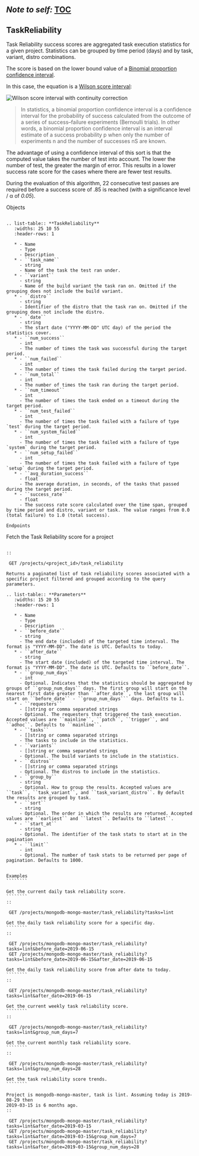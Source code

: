 *Note to self:* [TOC](https://github.com/evergreen-ci/evergreen/wiki/REST-V2-Usage)
----------

TaskReliability
----------

Task Reliability success scores are aggregated task execution statistics for a given project. Statistics can be grouped by time period (days) and by task, variant, distro combinations.

The score is based on the lower bound value of a [Binomial proportion confidence interval](https://en.wikipedia.org/wiki/Binomial_proportion_confidence_interval).

In this case, the equation is a [Wilson score interval](https://en.wikipedia.org/wiki/Binomial_proportion_confidence_interval#Wilson%20score%20interval%20with%20continuity%20correction):

![Wilson score interval with continuity correction](https://wikimedia.org/api/rest_v1/media/math/render/svg/5dd0452ea2018ec009a6294014a8d7068ef7e39b)

> In statistics, a binomial proportion confidence interval is a confidence interval for the probability of success calculated from the outcome of a series of success–failure experiments (Bernoulli trials). In other words, a binomial proportion confidence interval is an interval estimate of a success probability p when only the number of experiments n and the number of successes nS are known.

The advantage of using a confidence interval of this sort is that the computed value takes the number of test into account. The lower the number of test, the greater the margin of error. This results in a lower success rate score for the cases where there are fewer test results.

During the evaluation of this algorithm, 22 consecutive test passes are required before a success  score of .85 is reached (with a significance level / α of _0.05_).

Objects
~~~~~~~

.. list-table:: **TaskReliability**
   :widths: 25 10 55
   :header-rows: 1

   * - Name
     - Type
     - Description
   * - ``task_name``
     - string
     - Name of the task the test ran under.
   * - ``variant``         
     - string         
     - Name of the build variant the task ran on. Omitted if the grouping does not include the build variant.
   * - ``distro``             
     - string         
     - Identifier of the distro that the task ran on. Omitted if the grouping does not include the distro.
   * - ``date``
     - string
     - The start date ("YYYY-MM-DD" UTC day) of the period the statistics cover.
   * - ``num_success``
     - int
     - The number of times the task was successful during the target period.
   * - ``num_failed``
     - int
     - The number of times the task failed during the target period.
   * - ``num_total``
     - int
     - The number of times the task ran during the target period.
   * - ``num_timeout``
     - int
     - The number of times the task ended on a timeout during the target period.
   * - ``num_test_failed``
     - int
     - The number of times the task failed with a failure of type `test` during the target period.
   * - ``num_system_failed``
     - int
     - The number of times the task failed with a failure of type `system` during the target period.
   * - ``num_setup_failed``
     - int
     - The number of times the task failed with a failure of type `setup` during the target period.
   * - ``avg_duration_success``
     - float
     - The average duration, in seconds, of the tasks that passed during the target period.
   * - ``success_rate``
     - float
     - The success rate score calculated over the time span, grouped by time period and distro, variant or task. The value ranges from 0.0 (total failure) to 1.0 (total success).

Endpoints
~~~~~~~~~

Fetch the Task Reliability score for a project
``````````````````````````````

::

 GET /projects/<project_id>/task_reliability

Returns a paginated list of task reliability scores associated with a specific project filtered and grouped according to the query parameters.

.. list-table:: **Parameters**
   :widths: 15 20 55
   :header-rows: 1

   * - Name
     - Type
     - Description
   * - ``before_date``
     - string
     - The end date (included) of the targeted time interval. The format is "YYYY-MM-DD". The date is UTC. Defaults to today.
   * - ``after_date``
     - string
     - The start date (included) of the targeted time interval. The format is "YYYY-MM-DD". The date is UTC. Defaults to ``before_date``.
   * - ``group_num_days``
     - int
     - Optional. Indicates that the statistics should be aggregated by groups of ``group_num_days`` days. The first group will start on the nearest first date greater than ``after_date``, the last group will start on ``before_date`` - ``group_num_days``` days. Defaults to 1.
   * - ``requesters``
     - []string or comma separated strings
     - Optional. The requesters that triggered the task execution. Accepted values are ``mainline``, ``patch``, ``trigger``, and ``adhoc``. Defaults to ``mainline``.
   * - ``tasks``
     - []string or comma separated strings
     - The tasks to include in the statistics.
   * - ``variants``
     - []string or comma separated strings
     - Optional. The build variants to include in the statistics.
   * - ``distros``
     - []string or comma separated strings
     - Optional. The distros to include in the statistics.
   * - ``group_by``
     - string
     - Optional. How to group the results. Accepted values are ``task``, ``task_variant``, and ``task_variant_distro``. By default the results are grouped by task.
   * - ``sort``
     - string
     - Optional. The order in which the results are returned. Accepted values are ``earliest`` and ``latest``. Defaults to ``latest``.
   * - ``start_at``
     - string
     - Optional. The identifier of the task stats to start at in the pagination
   * - ``limit``
     - int
     - Optional. The number of task stats to be returned per page of pagination. Defaults to 1000.


Examples
````````

Get the current daily task reliability score.
````````
::

 GET /projects/mongodb-mongo-master/task_reliability?tasks=lint

Get the daily task reliability score for a specific day.
````````
::

 GET /projects/mongodb-mongo-master/task_reliability?tasks=lint&before_date=2019-06-15
 GET /projects/mongodb-mongo-master/task_reliability?tasks=lint&before_date=2019-06-15&after_date=2019-06-15

Get the daily task reliability score from after date to today.
````````
::

 GET /projects/mongodb-mongo-master/task_reliability?tasks=lint&after_date=2019-06-15

Get the current weekly task reliability score. 
````````
::

 GET /projects/mongodb-mongo-master/task_reliability?tasks=lint&group_num_days=7

Get the current monthly task reliability score. 
````````
::

 GET /projects/mongodb-mongo-master/task_reliability?tasks=lint&group_num_days=28

Get the task reliability score trends.
````````

Project is mongodb-mongo-master, task is lint. Assuming today is 2019-08-29 then
2019-03-15 is 6 months ago.
::

 GET /projects/mongodb-mongo-master/task_reliability?tasks=lint&after_date=2019-03-15
 GET /projects/mongodb-mongo-master/task_reliability?tasks=lint&after_date=2019-03-15&group_num_days=7
 GET /projects/mongodb-mongo-master/task_reliability?tasks=lint&after_date=2019-03-15&group_num_days=28
